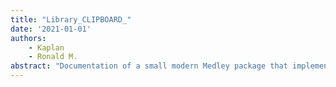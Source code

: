 ```yaml
---
title: "Library_CLIPBOARD_"
date: '2021-01-01'
authors: 
    - Kaplan
    - Ronald M.
abstract: "Documentation of a small modern Medley package that implements copy and paste to the system clipboard."
---
```


